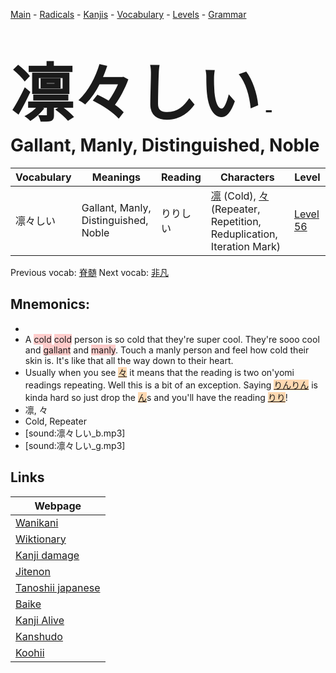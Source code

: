 <style> bigfont {font-size: 100px}</style>
[Main](../README.md) -
[Radicals](../radicals.md) -
[Kanjis](../kanjis.md) -
[Vocabulary](../vocabulary.md) -
[Levels](../levels.md) -
[Grammar](../grammar.md)
# <bigfont> 凛々しい</bigfont> - Gallant, Manly, Distinguished, Noble 

| Vocabulary | Meanings | Reading | Characters | Level |
| --- | --- | --- | --- | --- |
| 凛々しい | Gallant, Manly, Distinguished, Noble | りりしい |  [凛](../kanjis/凛.md) (Cold), [々](../kanjis/々.md) (Repeater, Repetition, Reduplication, Iteration Mark) | [Level 56](../levels/wk_level56.md) |

Previous vocab: [脊髄](脊髄.md) Next vocab: [非凡](非凡.md) 

## Mnemonics:

* 
* A <span style="background-color:#ffcccb"> cold</span> <span style="background-color:#ffcccb"> cold</span> person is so cold that they're super cool. They're sooo cool and <span style="background-color:#ffcccb"> gallant</span> and <span style="background-color:#ffcccb"> manly</span>. Touch a manly person and feel how cold their skin is. It's like that all the way down to their heart.
* Usually when you see <span style="background-color:#fed8b1"> [々](https://jisho.org/search/々)</span> it means that the reading is two on'yomi readings repeating. Well this is a bit of an exception. Saying <span style="background-color:#fed8b1"> [りんりん](https://jisho.org/search/りんりん)</span> is kinda hard so just drop the <span style="background-color:#fed8b1"> [ん](https://jisho.org/search/ん)</span>s and you'll have the reading <span style="background-color:#fed8b1"> [りり](https://jisho.org/search/りり)</span>!
* 凛, 々
* Cold, Repeater
* [sound:凛々しい_b.mp3]
* [sound:凛々しい_g.mp3]


## Links 

| Webpage |
| --- |
| [Wanikani          ](https://www.wanikani.com/kanji/凛々しい) |
| [Wiktionary        ](https://en.wiktionary.org/wiki/凛々しい) |
| [Kanji damage      ](http://www.kanjidamage.com/kanji/search?utf8=✓&q=凛々しい) |
| [Jitenon           ](https://jitenon.com/kanji/凛々しい) |
| [Tanoshii japanese ](https://www.tanoshiijapanese.com/dictionary/kanji.cfm?k=凛々しい) |
| [Baike             ](https://baike.baidu.com/item/凛々しい) |
| [Kanji Alive       ](https://app.kanjialive.com/凛々しい) |
| [Kanshudo          ](https://www.kanshudo.com/searchmn?q=凛々しい) |
| [Koohii            ](https://kanji.koohii.com/study/kanji/凛々しい) |
